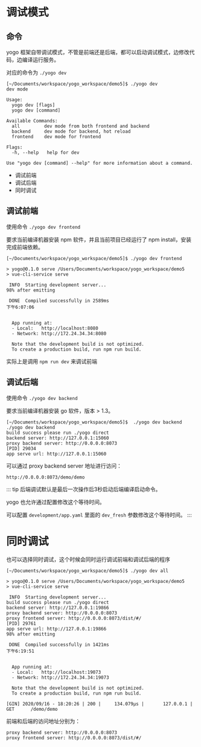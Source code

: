 # 调试模式

## 命令

yogo 框架自带调试模式，不管是前端还是后端，都可以启动调试模式，边修改代码，边编译运行服务。

对应的命令为 `./yogo dev`

```
[~/Documents/workspace/yogo_workspace/demo5]$ ./yogo dev
dev mode

Usage:
  yogo dev [flags]
  yogo dev [command]

Available Commands:
  all         dev mode from both frontend and backend
  backend     dev mode for backend, hot reload
  frontend    dev mode for frontend

Flags:
  -h, --help   help for dev

Use "yogo dev [command] --help" for more information about a command.
```

- 调试前端
- 调试后端
- 同时调试

## 调试前端

使用命令 `./yogo dev frontend`

要求当前编译机器安装 npm 软件，并且当前项目已经运行了 npm install，安装完成前端依赖。

```
[~/Documents/workspace/yogo_workspace/demo5]$ ./yogo dev frontend

> yogo@0.1.0 serve /Users/Documents/workspace/yogo_workspace/demo5
> vue-cli-service serve

 INFO  Starting development server...
98% after emitting

 DONE  Compiled successfully in 2589ms                                                                                                     下午6:07:06


  App running at:
  - Local:   http://localhost:8080
  - Network: http://172.24.34.34:8080

  Note that the development build is not optimized.
  To create a production build, run npm run build.
```

实际上是调用 `npm run dev` 来调试前端

## 调试后端

使用命令 `./yogo dev backend`

要求当前编译机器安装 go 软件，版本 > 1.3。

```
[~/Documents/workspace/yogo_workspace/demo5]$  ./yogo dev backend
./yogo dev backend
build success please run ./yogo direct
backend server: http://127.0.0.1:15060
proxy backend server: http://0.0.0.0:8073
[PID] 29034
app serve url: http://127.0.0.1:15060
```

可以通过 proxy backend server 地址进行访问：

`http://0.0.0.0:8073/demo/demo`

::: tip
后端调试默认是最后一次操作后3秒启动后端编译启动命令。

yogo 也允许通过配置修改这个等待时间。

可以配置 `development/app.yaml` 里面的 `dev_fresh` 参数修改这个等待时间。
:::

# 同时调试

也可以选择同时调试，这个时候会同时运行调试前端和调试后端的程序

```
[~/Documents/workspace/yogo_workspace/demo5]$ ./yogo dev all

> yogo@0.1.0 serve /Users/Documents/workspace/yogo_workspace/demo5
> vue-cli-service serve

 INFO  Starting development server...
build success please run ./yogo direct
backend server: http://127.0.0.1:19866
proxy backend server: http://0.0.0.0:8073
proxy frontend server: http://0.0.0.0:8073/dist/#/
[PID] 29761
app serve url: http://127.0.0.1:19866
98% after emitting

 DONE  Compiled successfully in 1421ms                                                                                                     下午6:19:51


  App running at:
  - Local:   http://localhost:19073
  - Network: http://172.24.34.34:19073

  Note that the development build is not optimized.
  To create a production build, run npm run build.

[GIN] 2020/09/16 - 18:20:26 | 200 |     134.079µs |       127.0.0.1 | GET      /demo/demo

```

前端和后端的访问地址分别为：

```
proxy backend server: http://0.0.0.0:8073
proxy frontend server: http://0.0.0.0:8073/dist/#/
```